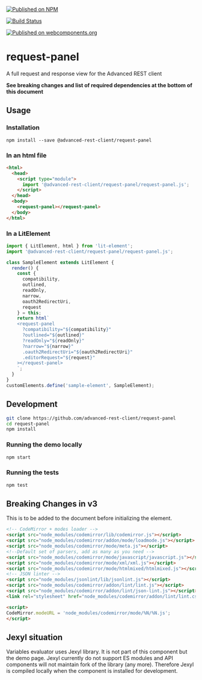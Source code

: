 [![Published on NPM](https://img.shields.io/npm/v/@advanced-rest-client/request-panel.svg)](https://www.npmjs.com/package/@advanced-rest-client/request-panel)

[![Build Status](https://travis-ci.org/advanced-rest-client/request-panel.svg?branch=stage)](https://travis-ci.org/advanced-rest-client/request-panel)

[![Published on webcomponents.org](https://img.shields.io/badge/webcomponents.org-published-blue.svg)](https://www.webcomponents.org/element/advanced-rest-client/request-panel)

# request-panel

A full request and response view for the Advanced REST client

**See breaking changes and list of required dependencies at the bottom of this document**

## Usage

### Installation
```
npm install --save @advanced-rest-client/request-panel
```

### In an html file

```html
<html>
  <head>
    <script type="module">
      import '@advanced-rest-client/request-panel/request-panel.js';
    </script>
  </head>
  <body>
    <request-panel></request-panel>
  </body>
</html>
```

### In a LitElement

```javascript
import { LitElement, html } from 'lit-element';
import '@advanced-rest-client/request-panel/request-panel.js';

class SampleElement extends LitElement {
  render() {
    const {
      compatibility,
      outlined,
      readOnly,
      narrow,
      oauth2RedirectUri,
      request
    } = this;
    return html`
    <request-panel
      ?compatibility="${compatibility}"
      ?outlined="${outlined}"
      ?readOnly="${readOnly}"
      ?narrow="${narrow}"
      .oauth2RedirectUri="${oauth2RedirectUri}"
      .editorRequest="${request}"
    ></request-panel>
    `;
  }
}
customElements.define('sample-element', SampleElement);
```

## Development

```sh
git clone https://github.com/advanced-rest-client/request-panel
cd request-panel
npm install
```

### Running the demo locally

```sh
npm start
```

### Running the tests
```sh
npm test
```

## Breaking Changes in v3

This is to be added to the document before initializing the element.

```html
<!-- CodeMirror + modes loader -->
<script src="node_modules/codemirror/lib/codemirror.js"></script>
<script src="node_modules/codemirror/addon/mode/loadmode.js"></script>
<script src="node_modules/codemirror/mode/meta.js"></script>
<!--Default set of parsers, add as many as you need -->
<script src="node_modules/codemirror/mode/javascript/javascript.js"></script>
<script src="node_modules/codemirror/mode/xml/xml.js"></script>
<script src="node_modules/codemirror/mode/htmlmixed/htmlmixed.js"></script>
<!-- JSON linter -->
<script src="node_modules/jsonlint/lib/jsonlint.js"></script>
<script src="node_modules/codemirror/addon/lint/lint.js"></script>
<script src="node_modules/codemirror/addon/lint/json-lint.js"></script>
<link rel="stylesheet" href="node_modules/codemirror/addon/lint/lint.css" />
```

```html
<script>
CodeMirror.modeURL = 'node_modules/codemirror/mode/%N/%N.js';
</script>
```

## Jexyl situation

Variables evaluator uses Jexyl library. It is not part of this component but the demo page.
Jexyl currently do not support ES modules and API components will not maintain fork of the
library (any more). Therefore Jexyl is compiled locally when the component is installed for
development.
